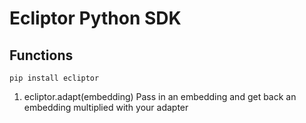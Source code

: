 # Ecliptor Python SDK

## Functions

`pip install ecliptor`

1. ecliptor.adapt(embedding)
Pass in an embedding and get back an embedding multiplied with your adapter